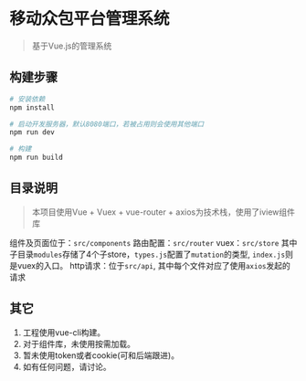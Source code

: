 # 移动众包平台管理系统

> 基于Vue.js的管理系统

## 构建步骤

``` bash
# 安装依赖
npm install

# 启动开发服务器，默认8080端口，若被占用则会使用其他端口
npm run dev

# 构建
npm run build

```
## 目录说明

> 本项目使用Vue + Vuex + vue-router + axios为技术栈，使用了iview组件库

组件及页面位于：`src/components`
路由配置：`src/router`
vuex：`src/store` 其中子目录`modules`存储了4个子store，`types.js`配置了`mutation`的类型, `index.js`则是vuex的入口。
http请求：位于`src/api`, 其中每个文件对应了使用`axios`发起的请求

## 其它
1. 工程使用vue-cli构建。
2. 对于组件库，未使用按需加载。
3. 暂未使用token或者cookie(可和后端跟进)。
4. 如有任何问题，请讨论。

